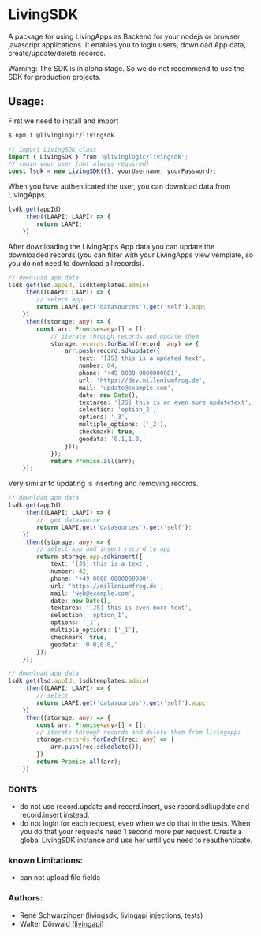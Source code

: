 # LivingSDK

A package for using LivingApps as Backend for your nodejs or browser javascript applications. It enables you to login users, download App data, create/update/delete records.

Warning: The SDK is in alpha stage.
So we do not recommend to use the SDK for production projects.

## Usage:
First we need to install and import 
```bash
$ npm i @livinglogic/livingsdk
```
```typescript
// import LivingSDK class
import { LivingSDK } from '@livinglogic/livingsdk';
// login your user (not always required)
const lsdk = new LivingSDK({}, yourUsername, yourPassword);
```
When you have authenticated the user, you can download data from LivingApps.
```typescript
lsdk.get(appId)
	.then((LAAPI: LAAPI) => {
        return LAAPI;
    })
```
After downloading the LivingApps App data you can update the downloaded records (you can filter with your LivingApps view vemplate, so you do not need to download all records).
```typescript
// download app data
lsdk.get(lsd.appId, lsdktemplates.admin)
	.then((LAAPI: LAAPI) => {
        // select app
		return LAAPI.get('datasources').get('self').app;
	})
	.then((storage: any) => {
        const arr: Promise<any>[] = [];
            // iterate through records and update them
			storage.records.forEach((record: any) => {
				arr.push(record.sdkupdate({
					text: '[JS] this is a updated text',
					number: 84,
					phone: '+49 0000 0000000001',
					url: 'https://dev.milleniumfrog.de',
					mail: 'update@example.com',
					date: new Date(),
					textarea: '[JS] this is an even more updatetext',
					selection: 'option_2',
					options: '_3',
					multiple_options: ['_2'],
					checkmark: true,
					geodata: '0.1,1.0,'
				}));
			});
			return Promise.all(arr);
	});
```
Very similar to updating is inserting and removing records.
```typescript
// download app data
lsdk.get(appId)
	.then((LAAPI: LAAPI) => {
        //  get datasource
		return LAAPI.get('datasources').get('self');
	})
	.then((storage: any) => {
        // select app and insert record to app
		return storage.app.sdkinsert({
			text: '[JS] this is a text',
			number: 42,
			phone: '+49 0000 0000000000',
			url: 'https://milleniumfrog.de',
			mail: 'web@example.com',
			date: new Date(),
			textarea: '[JS] this is even more text',
			selection: 'option_1',
			options: '_1',
			multiple_options: ['_1'],
			checkmark: true,
			geodata: '0.0,0.0,'
		});
    });

// download app data
lsdk.get(lsd.appId, lsdktemplates.admin)
	.then((LAAPI: LAAPI) => {
        // select
		return LAAPI.get('datasources').get('self').app;
	})
	.then((storage: any) => {
        const arr: Promise<any>[] = [];
        // iterate through records and delete them from livingapps
		storage.records.forEach((rec: any) => {
			arr.push(rec.sdkdelete());
		})
		return Promise.all(arr);
	})
```
### DONTS
- do not use record.update and record.insert, use record.sdkupdate and record.insert instead.
- do not login for each request, even when we do that in the tests. When you do that your requests need 1 second more per request. Create a global LivingSDK instance and use her until you need to reauthenticate.

### known Limitations:
- can not upload file fields


### Authors:
- René Schwarzinger (livingsdk, livingapi injections, tests)
- Walter Dörwald ([livingapi](https://github.com/LivingLogic/LivingApps.Javascript.LivingAPI.git))